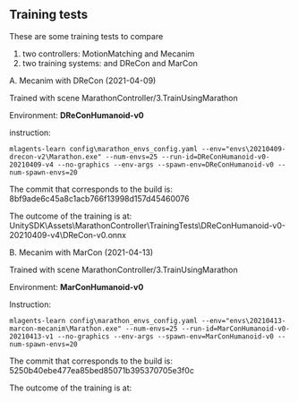 

## Training tests 

These are some training tests to compare 

1. two controllers: MotionMatching and Mecanim
2. two training systems: and DReCon and MarCon



A.  Mecanim with DReCon (2021-04-09)



Trained with scene MarathonController/3.TrainUsingMarathon

Environment: **DReConHumanoid-v0**

instruction:

```shell
mlagents-learn config\marathon_envs_config.yaml --env="envs\20210409-drecon-v2\Marathon.exe" --num-envs=25 --run-id=DReConHumanoid-v0-20210409-v4 --no-graphics --env-args --spawn-env=DReConHumanoid-v0 --num-spawn-envs=20

```
The commit that corresponds to the build is: 8bf9ade6c45a8c1acb766f13998d157d45460076

The outcome of the training is at: UnitySDK\Assets\MarathonController\TrainingTests\DReConHumanoid-v0-20210409-v4\DReCon-v0.onnx



B.  Mecanim with MarCon (2021-04-13)

Trained with scene MarathonController/3.TrainUsingMarathon

Environment: **MarConHumanoid-v0**

Instruction:

```shell
mlagents-learn config\marathon_envs_config.yaml --env="envs\20210413-marcon-mecanim\Marathon.exe" --num-envs=25 --run-id=MarConHumanoid-v0-20210413-v1 --no-graphics --env-args --spawn-env=MarConHumanoid-v0 --num-spawn-envs=20

```

The commit that corresponds to the build is: 5250b40ebe477ea85bed85071b395370705e3f0c

The outcome of the training is at: